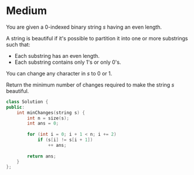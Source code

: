 # Medium

You are given a 0-indexed binary string $s$ having an even length.

A string is beautiful if it's possible to partition it into one or more substrings such that:

- Each substring has an even length.
- Each substring contains only 1's or only 0's.

You can change any character in $s$ to 0 or 1.

Return the minimum number of changes required to make the string $s$ beautiful.

```cpp
class Solution {
public:
    int minChanges(string s) {
        int n = size(s);
        int ans = 0;
        
        for (int i = 0; i + 1 < n; i += 2)
            if (s[i] != s[i + 1])
                ++ ans;
        
        return ans;
    }
};
```
